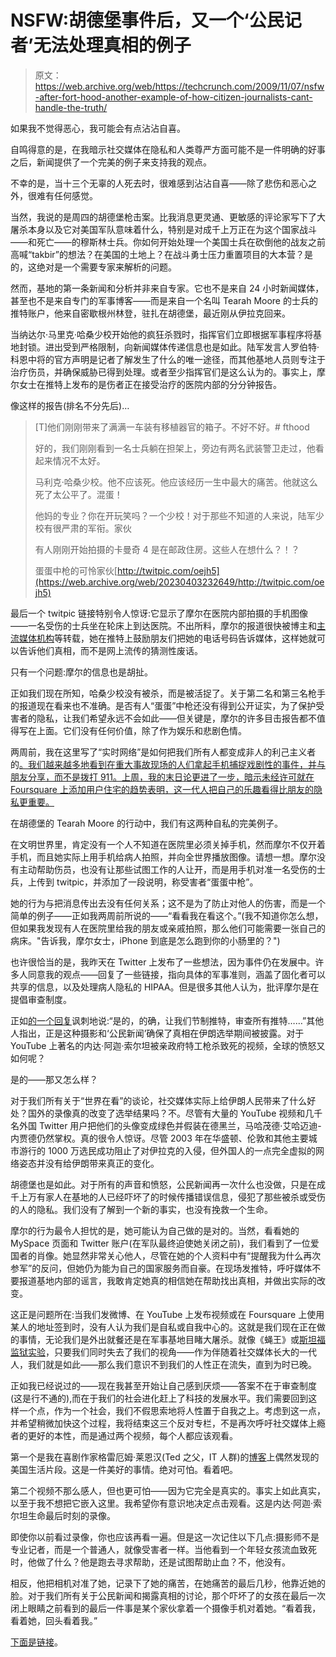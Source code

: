 # NSFW:胡德堡事件后，又一个‘公民记者’无法处理真相的例子

> 原文：<https://web.archive.org/web/https://techcrunch.com/2009/11/07/nsfw-after-fort-hood-another-example-of-how-citizen-journalists-cant-handle-the-truth/>

如果我不觉得恶心，我可能会有点沾沾自喜。

自鸣得意的是，在我暗示社交媒体在隐私和人类尊严方面可能不是一件明确的好事之后，新闻提供了一个完美的例子来支持我的观点。

不幸的是，当十三个无辜的人死去时，很难感到沾沾自喜——除了悲伤和恶心之外，很难有任何感觉。

当然，我说的是周四的胡德堡枪击案。比我消息更灵通、更敏感的评论家写下了大屠杀本身以及它对美国军队意味着什么，特别是对成千上万正在为这个国家战斗——和死亡——的穆斯林士兵。你如何开始处理一个美国士兵在砍倒他的战友之前高喊“takbir”的想法？在美国的土地上？在战斗勇士压力重置项目的大本营？是的，这绝对是一个需要专家来解析的问题。

然而，基地的第一条新闻和分析并非来自专家。它也不是来自 24 小时新闻媒体，甚至也不是来自专门的军事博客——而是来自一个名叫 Tearah Moore 的士兵的推特账户，他来自密歇根州林登，驻扎在胡德堡，最近刚从伊拉克回来。

当纳达尔·马里克·哈桑少校开始他的疯狂杀戮时，指挥官们立即根据军事程序将基地封锁。进出受到严格限制，向新闻媒体传递信息也是如此。陆军发言人罗伯特·科恩中将的官方声明是记者了解发生了什么的唯一途径，而其他基地人员则专注于治疗伤员，并确保威胁已得到处理。或者至少指挥官们是这么认为的。事实上，摩尔女士在推特上发布的是伤者正在接受治疗的医院内部的分分钟报告。

像这样的报告(排名不分先后)…

> [T]他们刚刚带来了满满一车装有移植器官的箱子。不好不好。# fthood
> 
> 好的，我们刚刚看到一名士兵躺在担架上，旁边有两名武装警卫走过，他看起来情况不太好。
> 
> 马利克·哈桑少校。他不应该死。他应该经历一生中最大的痛苦。他就这么死了太公平了。混蛋！
> 
> 他妈的专业？你在开玩笑吗？一个少校！对于那些不知道的人来说，陆军少校有很严肃的军衔。家伙
> 
> 有人刚刚开始拍摄的卡曼奇 4 是在邮政住房。这些人在想什么？！？
> 
> 蛋蛋中枪的可怜家伙[http://twitpic.com/oejh5](https://web.archive.org/web/20230403232649/http://twitpic.com/oejh5)

最后一个 twitpic 链接特别令人惊讶:它显示了摩尔在医院内部拍摄的手机图像——一名受伤的士兵坐在轮床上到达医院。不出所料，摩尔的报道很快被博主和[主流媒体机构](https://web.archive.org/web/20230403232649/http://jackriley.independentminds.livejournal.com/17216.html)等转载，她在推特上鼓励朋友们把她的电话号码告诉媒体，这样她就可以告诉他们真相，而不是网上流传的猜测性废话。

只有一个问题:摩尔的信息也是胡扯。

正如我们现在所知，哈桑少校没有被杀，而是被活捉了。关于第二名和第三名枪手的报道现在看来也不准确。是否有人“蛋蛋”中枪还没有得到公开证实，为了保护受害者的隐私，让我们希望永远不会如此——但关键是，摩尔的许多目击报告都不值得写在上面。它们没有任何价值，除了作为娱乐和悲剧色情。

两周前，我在这里写了“实时网络”是如何把我们所有人都变成非人的利己主义者的[。我们越来越多地看到在重大事故现场的人们拿起手机捕捉戏剧性的事件，并与朋友分享，而不是拨打 911。上周，我的末日论更进了一步，暗示未经许可就在 Foursquare 上添加用户住宅的趋势表明，这一代人把自己的乐趣看得比朋友的隐私更重要。](https://web.archive.org/web/20230403232649/https://techcrunch.com/2009/10/24/nsfw-weezer-plane-crashes-and-everything-else-thats-worrying-about-the-real-time-web/)

在胡德堡的 Tearah Moore 的行动中，我们有这两种自私的完美例子。

在文明世界里，肯定没有一个人不知道在医院里必须关掉手机，然而摩尔不仅开着手机，而且她实际上用手机给病人拍照，并向全世界播放图像。请想一想。摩尔没有主动帮助伤员，也没有让那些试图工作的人让开，而是用手机对准一名受伤的士兵，上传到 twitpic，并添加了一段说明，称受害者“蛋蛋中枪”。

她的行为与把消息传出去没有任何关系；这不是为了防止对他人的伤害，而是一个简单的例子——正如我两周前所说的——“看看我在看这个。”(我不知道你怎么想，但如果我发现有人在医院里给我的朋友或亲戚拍照，那么他们可能需要一张自己的病床。"告诉我，摩尔女士，iPhone 到底是怎么跑到你的小肠里的？")

也许很恰当的是，我昨天在 Twitter 上发布了一些想法，因为事件仍在发展中。许多人同意我的观点——回复了一些链接，指向具体的军事准则，涵盖了固化者可以共享的信息，以及处理病人隐私的 HIPAA。但是很多其他人认为，批评摩尔是在提倡审查制度。

正如[的一个回复](https://web.archive.org/web/20230403232649/http://twitter.com/EvertB/status/5463197401)讽刺地说:“是的，的确，让我们节制推特，审查所有推特……”其他人指出，正是这种摄影和‘公民新闻’确保了真相在伊朗选举期间被披露。对于 YouTube 上著名的内达·阿迦·索尔坦被亲政府特工枪杀致死的视频，全球的愤怒又如何呢？

是的——那又怎么样？

对于我们所有关于“世界在看”的谈论，社交媒体实际上给伊朗人民带来了什么好处？国外的录像真的改变了选举结果吗？不。尽管有大量的 YouTube 视频和几千名外国 Twitter 用户把他们的头像变成绿色并假装在德黑兰，马哈茂德·艾哈迈迪-内贾德仍然掌权。真的很令人惊讶。尽管 2003 年在华盛顿、伦敦和其他主要城市游行的 1000 万选民成功阻止了对伊拉克的入侵，但外国人的一点完全虚拟的网络姿态并没有给伊朗带来真正的变化。

胡德堡也是如此。对于所有的声音和愤怒，公民新闻再一次什么也没做，只是在成千上万有家人在基地的人已经吓坏了的时候传播错误信息，侵犯了那些被杀或受伤的人的隐私。我们没有了解到一个新的事实，也没有挽救一个生命。

摩尔的行为最令人担忧的是，她可能认为自己做的是对的。当然，看看她的 MySpace 页面和 Twitter 账户(在军队最终迫使她关闭之前)，我们看到了一位爱国者的肖像。她显然非常关心他人，尽管在她的个人资料中有“提醒我为什么再次参军”的反问，但她仍为能为自己的国家服务而自豪。在现场发推特，呼吁媒体不要报道基地内部的谣言，我敢肯定她真的相信她在帮助找出真相，并做出实际的改变。

这正是问题所在:当我们发微博、在 YouTube 上发布视频或在 Foursquare 上使用某人的地址签到时，没有人认为我们是自私或自我中心的。这就是我们现在正在做的事情，无论我们是外出就餐还是在军事基地目睹大屠杀。就像《蝇王》或[斯坦福监狱实验](https://web.archive.org/web/20230403232649/http://www.prisonexp.org/)，只要我们同时失去了我们的视角——作为伴随着社交媒体长大的一代人，我们就是如此——那么我们意识不到我们的人性正在流失，直到为时已晚。

正如我已经说过的——现在我甚至开始让自己感到厌烦——答案不在于审查制度(这是行不通的),而在于我们的社会进化赶上了科技的发展水平。我们需要回到这样一个点，作为一个社会，我们不假思索地将人性置于自我之上。考虑到这一点，并希望稍微加快这个过程，我将结束这三个反对专栏，不是再次呼吁社交媒体上瘾者的更好的本性，而是通过两个视频，每个人都应该观看。

第一个是我在喜剧作家格雷厄姆·莱恩汉(Ted 之父，IT 人群)的[博客](https://web.archive.org/web/20230403232649/http://whythatsdelightful.wordpress.com/2009/10/22/totally-100-trend/)上偶然发现的美国生活片段。这是一件美好的事情。绝对可怕。看着吧。

第二个视频不那么感人，但也更可怕——因为它完全是真实的。事实上如此真实，以至于我不想把它嵌入这里。我希望你有意识地决定点击观看。这是内达·阿迦·索尔坦生命最后时刻的录像。

即使你以前看过录像，你也应该再看一遍。但是这一次记住以下几点:摄影师不是专业记者，而是一个普通人，就像受害者一样。当他看到一个年轻女孩流血致死时，他做了什么？他是跑去寻求帮助，还是试图帮助止血？不，他没有。

相反，他把相机对准了她，记录下了她的痛苦，在她痛苦的最后几秒，他靠近她的脸。对于我们所有关于公民新闻和揭露真相的讨论，那个吓坏了的女孩在最后一次闭上眼睛之前看到的最后一件事是某个家伙拿着一个摄像手机对着她。“看着我，看着她，回头看着我。”

[下面是链接](https://web.archive.org/web/20230403232649/http://www.youtube.com/watch?v=Enhct0kH3C4&feature=related)。